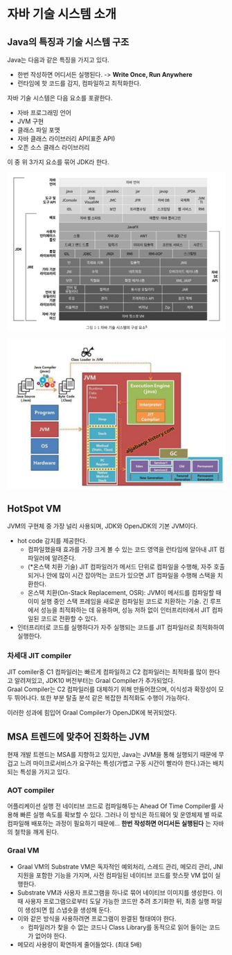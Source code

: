 # 자바 기술 시스템 소개

## Java의 특징과 기술 시스템 구조

Java는 다음과 같은 특징을 가지고 있다.

- 한번 작성하면 어디서든 실행된다. -> **Write Once, Run Anywhere**
- 런타임에 핫 코드를 감지, 컴파일하고 최적화한다.

자바 기술 시스템은 다음 요소를 포괄한다.

- 자바 프로그래밍 언어
- JVM 구현
- 클래스 파일 포맷
- 자바 클래스 라이브러리 API(표준 API)
- 오픈 소스 클래스 라이브러리

이 중 위 3가지 요소를 묶어 JDK라 한다.

![JDK, JRE](IMG_0213.jpeg)

![Java compile](image.png)

## HotSpot VM

JVM의 구현체 중 가장 널리 사용되며, JDK와 OpenJDK의 기본 JVM이다.

<!-- TODO: 온스택 치환 기술? -->

- hot code 감지를 제공한다.
    - 컴파일했을때 효과를 가장 크게 볼 수 있는 코드 영역을 런타임에 알아내 JIT 컴파일러에 알려준다.
    - (*온스택 치환 기술) JIT 컴파일러가 메서드 단위로 컴파일을 수행해, 자주 호출되거나 안에 많이 시간 잡아먹는 코드가 있으면 JIT 컴파일을 수행해 스택을 치환한다. 
    - 온스택 치환(On-Stack Replacement, OSR): 
        JVM이 메서드를 컴파일할 때 이미 실행 중인 스택 프레임을 새로운 컴파일된 코드로 치환하는 기술. 긴 루프에서 성능을 최적화하는 데 유용하며, 성능 저하 없이 인터프리터에서 JIT 컴파일된 코드로 전환할 수 있다.
- 인터프리터로 코드를 실행하다가 자주 실행되는 코드를 JIT 컴파일러로 최적화하여 실행한다.

### 차세대 JIT compiler

JIT comiler중 C1 컴파일러는 빠르게 컴파일하고 C2 컴파일러는 최적화를 많이 한다고 알려져있고, JDK10 버전부터는 Graal Compiler가 추가되었다.  
Graal Compiler는 C2 컴파일러를 대체하기 위해 만들어졌으며, 이식성과 확장성이 모두 뛰어나다. 또한 부분 탈출 분석 같은 복잡한 최적화도 수행이 가능하다.

이러한 성과에 힘입어 Graal Compiler가 OpenJDK에 복귀되었다.


## MSA 트렌드에 맞추어 진화하는 JVM

현재 개발 트렌드는 MSA를 지향하고 있지만, Java는 JVM을 통해 실행되기 때문에 무겁고 느려 마이크로서비스가 요구하는 특성(가볍고 구동 시간이 빨라야 한다.)과는 배치되는 특성을 가지고 있다.

### AOT compiler

어플리케이션 실행 전 네이티브 코드로 컴파일해두는 Ahead Of Time Compiler를 사용해 빠른 실행 속도를 확보할 수 있다. 그러나 이 방식은 하드웨어 및 운영체제 별 따로 컴파일해 배포하는 과정이 필요하기 때문에... **한번 작성하면 어디서든 실행된다** 는 자바의 철학을 깨게 된다. 

### Graal VM

- Graal VM의 Substrate VM은 독자적인 예외처리, 스레드 관리, 메모리 관리, JNI 지원을 포함한 기능을 가지며, 사전 컴파일된 네이티브 코드를 핫스팟 VM 없이 실행한다.
- Substrate VM과 사용자 프로그램을 하나로 묶어 네이티브 이미지를 생성한다. 이때 사용자 프로그램으로부터 도달 가능한 코드만 추려 초기화한 뒤, 최종 실행 파일이 생성되면 힙 스냅숏을 생성해 둔다. 
- 이와 같은 방식을 사용하려면 프로그램이 완결된 형태여야 한다.  
    - 컴파일러가 찾을 수 없는 코드나 Class Library를 동적으로 읽어 들이는 코드가 없어야 한다.
- 메모리 사용량이 확연하게 줄어들었다. (최대 5배)
